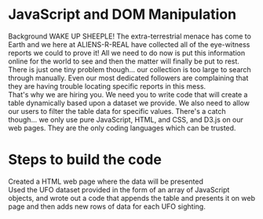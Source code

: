 # JavaScript and DOM Manipulation

Background
WAKE UP SHEEPLE! The extra-terrestrial menace has come to Earth and we here at ALIENS-R-REAL have collected all of the eye-witness reports we could to prove it! All we need to do now is put this information online for the world to see and then the matter will finally be put to rest.<br>
There is just one tiny problem though... our collection is too large to search through manually. Even our most dedicated followers are complaining that they are having trouble locating specific reports in this mess.<br>
That's why we are hiring you. We need you to write code that will create a table dynamically based upon a dataset we provide. We also need to allow our users to filter the table data for specific values. There's a catch though... we only use pure JavaScript, HTML, and CSS, and D3.js on our web pages. They are the only coding languages which can be trusted.<br>

# Steps to build the code
Created a HTML web page where the data will be presented <br>
Used the UFO dataset provided in the form of an array of JavaScript objects, and wrote out a code that appends the table and presents it on web page and then adds new rows of data for each UFO sighting.
